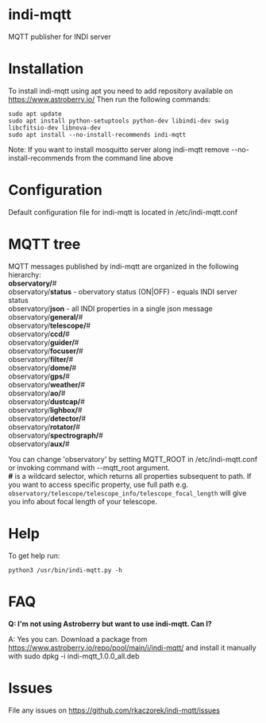 # indi-mqtt
MQTT publisher for INDI server

# Installation
To install indi-mqtt using apt you need to add repository available on https://www.astroberry.io/
Then run the following commands:
```
sudo apt update
sudo apt install python-setuptools python-dev libindi-dev swig libcfitsio-dev libnova-dev
sudo apt install --no-install-recommends indi-mqtt
```
Note: If you want to install mosquitto server along indi-mqtt remove --no-install-recommends from the command line above

# Configuration
Default configuration file for indi-mqtt is located in /etc/indi-mqtt.conf

# MQTT tree
MQTT messages published by indi-mqtt are organized in the following hierarchy:\
__observatory/__#\
observatory/__status__ - obervatory status (ON|OFF) - equals INDI server status\
observatory/__json__ - all INDI properties in a single json message\
observatory/__general/__#\
observatory/__telescope/__#\
observatory/__ccd/__#\
observatory/__guider/__#\
observatory/__focuser/__#\
observatory/__filter/__#\
observatory/__dome/__#\
observatory/__gps/__#\
observatory/__weather/__#\
observatory/__ao/__#\
observatory/__dustcap/__#\
observatory/__lighbox/__#\
observatory/__detector/__#\
observatory/__rotator/__#\
observatory/__spectrograph/__#\
observatory/__aux/__#

You can change 'observatory' by setting MQTT_ROOT in /etc/indi-mqtt.conf or invoking command with --mqtt_root argument.\
__\#__ is a wildcard selector, which returns all properties subsequent to path. If you want to access specific property, use full path e.g. ```observatory/telescope/telescope_info/telescope_focal_length``` will give you info about focal length of your telescope.

# Help
To get help run:
```
python3 /usr/bin/indi-mqtt.py -h
```

# FAQ
**Q: I'm not using Astroberry but want to use indi-mqtt. Can I?**

A: Yes you can. Download a package from https://www.astroberry.io/repo/pool/main/i/indi-mqtt/ and install it manually with sudo dpkg -i indi-mqtt_1.0.0_all.deb

# Issues
File any issues on https://github.com/rkaczorek/indi-mqtt/issues


